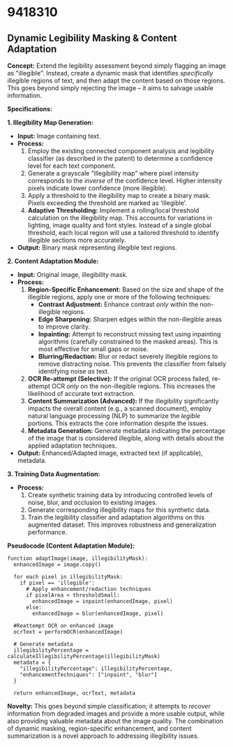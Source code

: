 # 9418310

## Dynamic Legibility Masking & Content Adaptation

**Concept:** Extend the legibility assessment beyond simply flagging an image as "illegible". Instead, create a dynamic mask that identifies *specifically* illegible regions of text, and then adapt the content based on those regions. This goes beyond simply rejecting the image – it aims to salvage usable information.

**Specifications:**

**1.  Illegibility Map Generation:**

   *   **Input:** Image containing text.
   *   **Process:**
        1.  Employ the existing connected component analysis and legibility classifier (as described in the patent) to determine a confidence level for each text component.
        2.  Generate a grayscale “illegibility map” where pixel intensity corresponds to the *inverse* of the confidence level.  Higher intensity pixels indicate lower confidence (more illegible).
        3.  Apply a threshold to the illegibility map to create a binary mask. Pixels exceeding the threshold are marked as ‘illegible’.
        4.  **Adaptive Thresholding:** Implement a rolling/local threshold calculation on the illegibility map. This accounts for variations in lighting, image quality and font styles. Instead of a single global threshold, each local region will use a tailored threshold to identify illegible sections more accurately.
   *   **Output:** Binary mask representing illegible text regions.

**2. Content Adaptation Module:**

   *   **Input:** Original image, illegibility mask.
   *   **Process:**
        1. **Region-Specific Enhancement:** Based on the size and shape of the illegible regions, apply one or more of the following techniques:
            *   **Contrast Adjustment:** Enhance contrast *only* within the non-illegible regions.
            *   **Edge Sharpening:** Sharpen edges within the non-illegible areas to improve clarity.
            *   **Inpainting:** Attempt to reconstruct missing text using inpainting algorithms (carefully constrained to the masked areas).  This is most effective for small gaps or noise.
            *   **Blurring/Redaction:**  Blur or redact severely illegible regions to remove distracting noise.  This prevents the classifier from falsely identifying noise *as* text.
        2.  **OCR Re-attempt (Selective):** If the original OCR process failed, re-attempt OCR *only* on the non-illegible regions.  This increases the likelihood of accurate text extraction.
        3.  **Content Summarization (Advanced):** If the illegibility significantly impacts the overall content (e.g., a scanned document), employ natural language processing (NLP) to summarize the *legible* portions.  This extracts the core information despite the issues.
        4.  **Metadata Generation:** Generate metadata indicating the percentage of the image that is considered illegible, along with details about the applied adaptation techniques.
   *   **Output:** Enhanced/Adapted image, extracted text (if applicable), metadata.

**3. Training Data Augmentation:**

   *   **Process:**
        1.  Create synthetic training data by introducing controlled levels of noise, blur, and occlusion to existing images.
        2.  Generate corresponding illegibility maps for this synthetic data.
        3.  Train the legibility classifier and adaptation algorithms on this augmented dataset. This improves robustness and generalization performance.

**Pseudocode (Content Adaptation Module):**

```
function adaptImage(image, illegibilityMask):
  enhancedImage = image.copy()

  for each pixel in illegibilityMask:
    if pixel == 'illegible':
      # Apply enhancement/redaction techniques
      if pixelArea < thresholdSmall:
        enhancedImage = inpaint(enhancedImage, pixel)
      else:
        enhancedImage = blur(enhancedImage, pixel)

  #Reattempt OCR on enhanced image
  ocrText = performOCR(enhancedImage)

  # Generate metadata
  illegibilityPercentage = calculateIllegibilityPercentage(illegibilityMask)
  metadata = {
    "illegibilityPercentage": illegibilityPercentage,
    "enhancementTechniques": ["inpaint", "blur"]
  }

  return enhancedImage, ocrText, metadata
```

**Novelty:**  This goes beyond simple classification; it attempts to *recover* information from degraded images and provide a more usable output, while also providing valuable metadata about the image quality.  The combination of dynamic masking, region-specific enhancement, and content summarization is a novel approach to addressing illegibility issues.